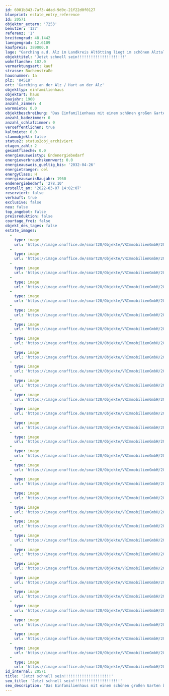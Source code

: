 ```yaml
---
id: 6001b343-7af3-4dad-9d0c-21f22d0f0127
blueprint: estate_entry_reference
Id: 20571
objektnr_extern: '7253'
benutzer: '127'
referenz: '1'
breitengrad: 48.1442
laengengrad: 12.6109
kaufpreis: 389000.0
lage: "Garching a.d. Alz im Landkreis Altötting liegt im schönen Alztal, 30 km nördlich des Chiemsees und 20 km nördlich des Waginger Sees an der Bundesstraße 299 mit Bahnanschluss nach Mühldorf-München und nach Salzburg. Öffentliche Busverbindungen in die umliegenden Städte bzw. Gemeinden sind vorhanden.\r\n\r\nDie Gemeinde Garching a.d. Alz bietet Ihren Bewohnern, ca. 8.500 Einwohnern,  umfangreiche Einkaufsmöglichkeiten. Außerdem finden Sie hier mehrere Kindertagesstätten, Grund- und Mittelschule sowie Ärzte, Zahnärzte und Apotheken. Für Sport, Kultur und Freizeitangebote ist ebenfalls reichlich gesorgt."
objekttitel: 'Jetzt schnell sein!!!!!!!!!!!!!!!!!!!!!'
wohnflaeche: 102.0
vermarktungsart: kauf
strasse: Buchenstraße
hausnummer: 1a
plz: '84518'
ort: 'Garching an der Alz / Hart an der Alz'
objekttyp: einfamilienhaus
objektart: haus
baujahr: 1960
anzahl_zimmer: 4
warmmiete: 0.0
objektbeschreibung: "Das Einfamilienhaus mit einem schönen großen Garten befindet sich in einer ruhigen Anwohnerstraße.\r\n\r\nIm Erdgeschoss erwarten Sie eine Wohnküche mit Essplatz, ein Wohnzimmer und ein zusätzliches Zimmer, sowie das Bad.\r\n\r\nIm Obergeschoss gibt es ein Schlafzimmer, ein Kinderzimmer und ein weiteres Zimmer, sowie ein Gäste-WC und eine Abstellkammer. \r\n\r\nDas Haus ist teil-unterkellert, hier finden sie den Heizraum mit der Öl-Zentralheizung von 1997 (Niedertemperaturkessel) sowie einen weiteren Abstell- oder Vorratskeller.\r\n\r\nZum Haus gehören auch noch ein Nebengebäude mit Garage und zwei weitere Räumen, die als Gartenkammer und kleine Hauswerkstatt genutzt wurden.\r\n\r\nErste Kontaktaufnahme bei Interesse bitte per E-Mail über die Schaltfläche – Anfrage. Ein Exposé kann nur versandt werden, wenn Ihr vollständiger Name mit Adresse und Telefonnummer bekannt gegeben wurde.  \r\n\r\nDas Objekt wird für den Käufer provisionspflichtig direkt vom Verkäufer exklusiv über uns angeboten. Die Vermittlungsprovision beträgt 3,57 % inkl. der gesetzlichen Mehrwertsteuer vom Kaufpreis.\r\n\r\nAlle weiteren Kosten des Kaufs, wie die vergleichsweise noch niedrige Grunderwerbssteuer (3,5%) und Notar- und Gerichtskosten (etwa 1,5%) sind ebenfalls vom Käufer zu bezahlen."
anzahl_badezimmer: 0
anzahl_schlafzimmer: 0
veroeffentlichen: true
kaltmiete: 0.0
stammobjekt: false
status2: status2obj_archiviert
etagen_zahl: 2
gesamtflaeche: 0.0
energieausweistyp: Endenergiebedarf
energieverbrauchskennwert: 0.0
energieausweis_gueltig_bis: '2032-04-26'
energietraeger: oel
energyClass: H
energieausweisBaujahr: 1960
endenergiebedarf: '278.10'
erstellt_am: '2022-03-07 14:02:07'
reserviert: false
verkauft: true
exclusive: false
neu: false
top_angebot: false
preisreduktion: false
courtage_frei: false
objekt_des_tages: false
estate_images:
  -
    type: image
    url: 'https://image.onoffice.de/smart20/Objekte/VRImmobilienGmbH/20571/c4e2beba-2298-4d29-8440-173082eb53d4.jpg'
  -
    type: image
    url: 'https://image.onoffice.de/smart20/Objekte/VRImmobilienGmbH/20571/400a2589-3016-4488-8e5f-3117a2f9a2da.jpg'
  -
    type: image
    url: 'https://image.onoffice.de/smart20/Objekte/VRImmobilienGmbH/20571/6f9d0d6e-abad-468a-9dab-aaa54007e736.jpg'
  -
    type: image
    url: 'https://image.onoffice.de/smart20/Objekte/VRImmobilienGmbH/20571/e223e30f-4036-4496-b8f8-82b257d8f1e9.jpg'
  -
    type: image
    url: 'https://image.onoffice.de/smart20/Objekte/VRImmobilienGmbH/20571/a2d18daf-c0f8-4afa-b21b-7eb50b39af8b.jpg'
  -
    type: image
    url: 'https://image.onoffice.de/smart20/Objekte/VRImmobilienGmbH/20571/fb5dfa62-7ebf-4525-bac7-ab41247bb2d0.jpg'
  -
    type: image
    url: 'https://image.onoffice.de/smart20/Objekte/VRImmobilienGmbH/20571/2c62436a-8118-4e0e-856e-05c989e0c6c5.jpg'
  -
    type: image
    url: 'https://image.onoffice.de/smart20/Objekte/VRImmobilienGmbH/20571/bdc015b0-a5ed-483d-ac36-85b3894afeb4.jpg'
  -
    type: image
    url: 'https://image.onoffice.de/smart20/Objekte/VRImmobilienGmbH/20571/d5bd4fdb-2d73-400e-a97c-fa15c5746cf4.jpg'
  -
    type: image
    url: 'https://image.onoffice.de/smart20/Objekte/VRImmobilienGmbH/20571/165c3377-348c-47f8-a1b7-16a2c68e70e4.jpg'
  -
    type: image
    url: 'https://image.onoffice.de/smart20/Objekte/VRImmobilienGmbH/20571/1819fc91-9898-4394-9860-e19d5b69012a.jpg'
  -
    type: image
    url: 'https://image.onoffice.de/smart20/Objekte/VRImmobilienGmbH/20571/ba82f9c8-3b78-4f6c-a357-0318d3b42b9a.jpg'
  -
    type: image
    url: 'https://image.onoffice.de/smart20/Objekte/VRImmobilienGmbH/20571/63c59147-4ec4-4393-8b70-560156700855.jpg'
  -
    type: image
    url: 'https://image.onoffice.de/smart20/Objekte/VRImmobilienGmbH/20571/4c444076-d6fe-4459-8d35-75468d2e2489.jpg'
  -
    type: image
    url: 'https://image.onoffice.de/smart20/Objekte/VRImmobilienGmbH/20571/7aaecf36-f3c7-4b26-aa4f-608f117f9919.jpg'
  -
    type: image
    url: 'https://image.onoffice.de/smart20/Objekte/VRImmobilienGmbH/20571/bf604f05-786b-4eae-af30-7a176ca9a3d1.jpg'
  -
    type: image
    url: 'https://image.onoffice.de/smart20/Objekte/VRImmobilienGmbH/20571/c6b2166c-93ca-4171-a765-360902dc18ec.jpg'
  -
    type: image
    url: 'https://image.onoffice.de/smart20/Objekte/VRImmobilienGmbH/20571/b3a400e1-3658-4cdc-8f23-e92dfdee4050.jpg'
  -
    type: image
    url: 'https://image.onoffice.de/smart20/Objekte/VRImmobilienGmbH/20571/27bb4344-22d3-4c16-8d2e-00bd41fc5023.jpg'
  -
    type: image
    url: 'https://image.onoffice.de/smart20/Objekte/VRImmobilienGmbH/20571/4586baf5-fee7-4fa6-8eea-ae7e83918472.jpg'
  -
    type: image
    url: 'https://image.onoffice.de/smart20/Objekte/VRImmobilienGmbH/20571/c0839295-71a0-4b7f-8c46-6a2c9c948fba.jpg'
  -
    type: image
    url: 'https://image.onoffice.de/smart20/Objekte/VRImmobilienGmbH/20571/996993cd-ccdc-45e4-86ae-6accde94ab7a.jpg'
  -
    type: image
    url: 'https://image.onoffice.de/smart20/Objekte/VRImmobilienGmbH/20571/22a1c68d-07f9-4f12-8e7b-0329e2a886d5.jpg'
  -
    type: image
    url: 'https://image.onoffice.de/smart20/Objekte/VRImmobilienGmbH/20571/777a4f02-1214-4752-a54d-2b034cd4fda8.jpg'
  -
    type: image
    url: 'https://image.onoffice.de/smart20/Objekte/VRImmobilienGmbH/20571/6df55ba2-8f62-4309-91b5-e3c7bb7a3515.jpg'
  -
    type: image
    url: 'https://image.onoffice.de/smart20/Objekte/VRImmobilienGmbH/20571/8578aaf1-cf39-4d6c-b0aa-2c6240a49737.jpg'
  -
    type: image
    url: 'https://image.onoffice.de/smart20/Objekte/VRImmobilienGmbH/20571/a6af5b34-0ee3-4a33-acc2-a580d7d1d432.jpg'
  -
    type: image
    url: 'https://image.onoffice.de/smart20/Objekte/VRImmobilienGmbH/20571/72b69e70-3a4e-4dda-a093-bae1c426ebaf.jpg'
  -
    type: image
    url: 'https://image.onoffice.de/smart20/Objekte/VRImmobilienGmbH/20571/ff407d69-e401-4aab-9138-e6058c5ffc91.jpg'
  -
    type: image
    url: 'https://image.onoffice.de/smart20/Objekte/VRImmobilienGmbH/20571/a3c85753-c120-41ce-9963-f2f5334fd8bf.jpg'
  -
    type: image
    url: 'https://image.onoffice.de/smart20/Objekte/VRImmobilienGmbH/20571/95872387-f9e8-440e-92da-f36ff37ba696.jpg'
id_internal: 20571
title: 'Jetzt schnell sein!!!!!!!!!!!!!!!!!!!!!'
seo_title: 'Jetzt schnell sein!!!!!!!!!!!!!!!!!!!!!'
seo_description: "Das Einfamilienhaus mit einem schönen großen Garten befindet sich in einer ruhigen Anwohnerstraße.\r\n\r\nIm Erdgeschoss erwarten Sie eine Wohnküche mit Essplat"
---
```

